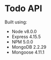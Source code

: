 # Todo API

Built using:
  * Node v8.0.0
  * Express 4.15.5
  * NPM 5.0.0
  * MongoDB 2.2.29
  * Mongoose 4.11.1
